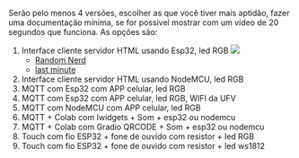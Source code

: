 Serão pelo menos 4 versões, escolher as que você tiver mais aptidão, fazer uma documentação mínima, se for possível mostrar com um vídeo de 20 segundos que funciona. As opções são:
1. Interface cliente servidor HTML usando Esp32, led RGB
   ![](https://lastminuteengineers.b-cdn.net/wp-content/uploads/featuredimages/Creating-Simple-ESP32-Webserver-in-Arduino-IDE-using-Access-Point-Station-mode.webp)
   * [Random Nerd](https://randomnerdtutorials.com/esp32-web-server-arduino-ide/)
   * [last minute](https://lastminuteengineers.com/creating-esp32-web-server-arduino-ide/#google_vignette)
2. Interface cliente servidor HTML usando NodeMCU, led RGB
4. MQTT com Esp32 com APP celular, led RGB
5. MQTT com Esp32 com APP celular, led RGB, WIFI da UFV
6. MQTT com NodeMCU com APP celular, led RGB
7. MQTT + Colab com Iwidgets + Som + esp32 ou nodemcu
8. MQTT + Colab com Gradio QRCODE + Som + esp32 ou nodemcu
9. Touch com fio ESP32 + fone de ouvido com resistor + led RGB
10. Touch com fio ESP32 + fone de ouvido com resistor + led ws1812

